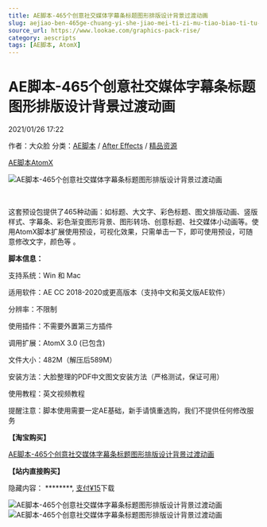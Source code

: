 ```yaml
---
title: AE脚本-465个创意社交媒体字幕条标题图形排版设计背景过渡动画
slug: aejiao-ben-465ge-chuang-yi-she-jiao-mei-ti-zi-mu-tiao-biao-ti-tu-xing-pai-ban-she-ji-bei-jing-guo-du-dong-hua
source_url: https://www.lookae.com/graphics-pack-rise/
category: aescripts
tags: [AE脚本, AtomX]
---
```

# AE脚本-465个创意社交媒体字幕条标题图形排版设计背景过渡动画

2021/01/26 17:22

作者：大众脸
分类：[AE脚本](https://www.lookae.com/after-effects/aescripts/) / [After Effects](https://www.lookae.com/after-effects/) / [精品资源](https://www.lookae.com/fufei/)

[AE脚本](https://www.lookae.com/tag/ae%e8%84%9a%e6%9c%ac/)[AtomX](https://www.lookae.com/tag/atomx/)

![AE脚本-465个创意社交媒体字幕条标题图形排版设计背景过渡动画](https://www.lookae.com/wp-content/uploads/2021/01/Graphics-Pack-Rise-29704909.jpg "AE脚本-465个创意社交媒体字幕条标题图形排版设计背景过渡动画-LookAE.com")

[﻿﻿﻿](https://cloud.video.taobao.com//play/u/705956171/p/1/e/6/t/1/296851334278.mp4)

这套预设包提供了465种动画：如标题、大文字、彩色标题、图文排版动画、竖版样式、字幕条、彩色渐变图形背景、图形转场、创意标题、社交媒体小动画等。使用AtomX脚本扩展使用预设，可视化效果，只需单击一下，即可使用预设，可随意修改文字，颜色等 。

**脚本信息：**

支持系统：Win 和 Mac

适用软件：AE CC 2018-2020或更高版本（支持中文和英文版AE软件）

分辨率：不限制

使用插件：不需要外置第三方插件

调用扩展：AtomX 3.0 (已包含)

文件大小：482M（解压后589M）

安装方法：大脸整理的PDF中文图文安装方法（严格测试，保证可用）

使用教程：英文视频教程

提醒注意：脚本使用需要一定AE基础，新手请慎重选购，我们不提供任何修改服务

**【淘宝购买】**

[AE脚本-465个创意社交媒体字幕条标题图形排版设计背景过渡动画](https://item.taobao.com/item.htm?spm=a2126o.success.0.0.70f748312lRkgU&id=637243693605)

**【站内直接购买】**

隐藏内容：
\*\*\*\*\*\*\*\*,
[支付¥15](https://www.lookae.com/wp-login.php?redirect_to=https%3A%2F%2Fwww.lookae.com%2Fgraphics-pack-rise%2F)下载

![AE脚本-465个创意社交媒体字幕条标题图形排版设计背景过渡动画](https://img.alicdn.com/imgextra/i2/705956171/O1CN01IjHBnz1vSMmMoBKQx_!!705956171.jpg "AE脚本-465个创意社交媒体字幕条标题图形排版设计背景过渡动画-LookAE.com")![AE脚本-465个创意社交媒体字幕条标题图形排版设计背景过渡动画](https://img.alicdn.com/imgextra/i4/705956171/O1CN010EBEMD1vSMmI0A2kH_!!705956171.jpg "AE脚本-465个创意社交媒体字幕条标题图形排版设计背景过渡动画-LookAE.com")
